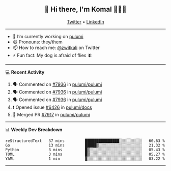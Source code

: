 <h2 align="center"> 👋 Hi there, I'm Komal 🧑🏾‍💻 </h2>
<p align="center">
    <a href="https://twitter.com/zwitkali">Twitter</a> •
    <a href="https://www.linkedin.com/in/komal-ali/">LinkedIn</a>
</p>

--------

- 🔭 I’m currently working on [pulumi](https://github.com/pulumi/pulumi)
- 😄 Pronouns: they/them
- 📫 How to reach me: [@zwitkali](https://twitter.com/zwitkali) on Twitter
- ⚡ Fun fact: My dog is afraid of flies 🪰

--------
💻 **Recent Activity**

<!--START_SECTION:activity-->
1. 🗣 Commented on [#7936](https://github.com/pulumi/pulumi/issues/7936) in [pulumi/pulumi](https://github.com/pulumi/pulumi)
2. 🗣 Commented on [#7936](https://github.com/pulumi/pulumi/issues/7936) in [pulumi/pulumi](https://github.com/pulumi/pulumi)
3. 🗣 Commented on [#7936](https://github.com/pulumi/pulumi/issues/7936) in [pulumi/pulumi](https://github.com/pulumi/pulumi)
4. ❗️ Opened issue [#6426](https://github.com/pulumi/docs/issues/6426) in [pulumi/docs](https://github.com/pulumi/docs)
5. 🎉 Merged PR [#7917](https://github.com/pulumi/pulumi/pull/7917) in [pulumi/pulumi](https://github.com/pulumi/pulumi)
<!--END_SECTION:activity-->

--------

📊 **Weekly Dev Breakdown**
<!--START_SECTION:waka-->
```text
reStructuredText   37 mins         ███████████████░░░░░░░░░░   60.63 % 
Go                 13 mins         █████▒░░░░░░░░░░░░░░░░░░░   21.32 % 
Python             3 mins          █▒░░░░░░░░░░░░░░░░░░░░░░░   05.43 % 
TOML               3 mins          █▒░░░░░░░░░░░░░░░░░░░░░░░   05.27 % 
YAML               1 min           ▓░░░░░░░░░░░░░░░░░░░░░░░░   03.22 % 
```
<!--END_SECTION:waka-->

--------